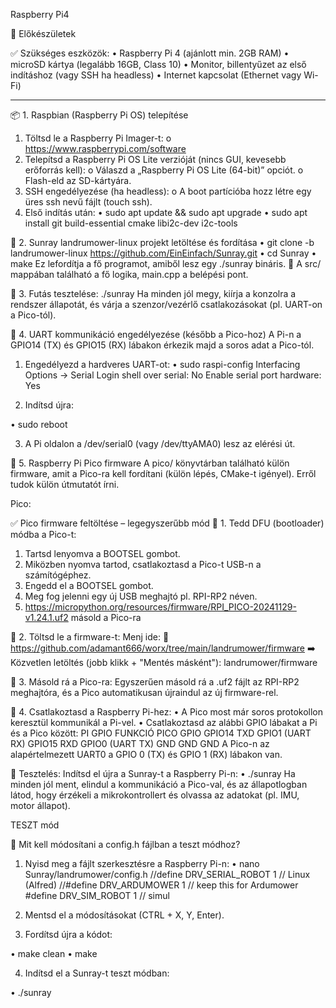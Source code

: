 Raspberry Pi4

🧰 Előkészületek

✅ Szükséges eszközök:
•	Raspberry Pi 4 (ajánlott min. 2GB RAM)
•	microSD kártya (legalább 16GB, Class 10)
•	Monitor, billentyűzet az első indításhoz (vagy SSH ha headless)
•	Internet kapcsolat (Ethernet vagy Wi-Fi)
________________________________________
📦 1. Raspbian (Raspberry Pi OS) telepítése
1.	Töltsd le a Raspberry Pi Imager-t:
o	https://www.raspberrypi.com/software
2.	Telepítsd a Raspberry Pi OS Lite verzióját (nincs GUI, kevesebb erőforrás kell):
o	Válaszd a „Raspberry Pi OS Lite (64-bit)” opciót.
o	Flash-eld az SD-kártyára.
3.	SSH engedélyezése (ha headless):
o	A boot partícióba hozz létre egy üres ssh nevű fájlt (touch ssh).
4.	Első indítás után:
•	sudo apt update && sudo apt upgrade
•	sudo apt install git build-essential cmake libi2c-dev i2c-tools

🧠 2. Sunray landrumower-linux projekt letöltése és fordítása
•	git clone -b landrumower-linux https://github.com/EinEinfach/Sunray.git
•	cd Sunray
•	make
Ez lefordítja a fő programot, amiből lesz egy ./sunray bináris.
📁 A src/ mappában található a fő logika, main.cpp a belépési pont.

🧪 3. Futás tesztelése:
./sunray
Ha minden jól megy, kiírja a konzolra a rendszer állapotát, és várja a szenzor/vezérlő csatlakozásokat (pl. UART-on a Pico-tól).

🔌 4. UART kommunikáció engedélyezése (később a Pico-hoz)
A Pi-n a GPIO14 (TX) és GPIO15 (RX) lábakon érkezik majd a soros adat a Pico-tól.
1.	Engedélyezd a hardveres UART-ot:
•	sudo raspi-config
Interfacing Options → Serial 
  		Login shell over serial: No 
  		Enable serial port hardware: Yes

2.	Indítsd újra:

•	sudo reboot

3.	A Pi oldalon a /dev/serial0 (vagy /dev/ttyAMA0) lesz az elérési út.

🧠 5. Raspberry Pi Pico firmware
A pico/ könyvtárban található külön firmware, amit a Pico-ra kell fordítani (külön lépés, CMake-t igényel). Erről tudok külön útmutatót írni.

Pico: 

✅ Pico firmware feltöltése – legegyszerűbb mód
🔌 1. Tedd DFU (bootloader) módba a Pico-t:
1.	Tartsd lenyomva a BOOTSEL gombot.
2.	Miközben nyomva tartod, csatlakoztasd a Pico-t USB-n a számítógéphez.
3.	Engedd el a BOOTSEL gombot.
4.	Meg fog jelenni egy új USB meghajtó pl. RPI-RP2 néven.
5.	https://micropython.org/resources/firmware/RPI_PICO-20241129-v1.24.1.uf2 másold a Pico-ra

📁 2. Töltsd le a firmware-t:
Menj ide:
📂 https://github.com/adamant666/worx/tree/main/landrumower/firmware
➡️ Közvetlen letöltés (jobb klikk + "Mentés másként"):
landrumower/firmware

💾 3. Másold rá a Pico-ra:
Egyszerűen másold rá a .uf2 fájlt az RPI-RP2 meghajtóra, és a Pico automatikusan újraindul az új firmware-rel.

🔁 4. Csatlakoztasd a Raspberry Pi-hez:
•	A Pico most már soros protokollon keresztül kommunikál a Pi-vel.
•	Csatlakoztasd az alábbi GPIO lábakat a Pi és a Pico között:
PI GPIO	FUNKCIÓ	PICO GPIO
GPIO14	TXD	GPIO1 (UART RX)
GPIO15	RXD	GPIO0 (UART TX)
GND	GND	GND
A Pico-n az alapértelmezett UART0 a GPIO 0 (TX) és GPIO 1 (RX) lábakon van.

🧪 Tesztelés:
Indítsd el újra a Sunray-t a Raspberry Pi-n:
•	./sunray
Ha minden jól ment, elindul a kommunikáció a Pico-val, és az állapotlogban látod, hogy érzékeli a mikrokontrollert és olvassa az adatokat (pl. IMU, motor állapot).

TESZT mód

📌 Mit kell módosítani a config.h fájlban a teszt módhoz?
1.	Nyisd meg a fájlt szerkesztésre a Raspberry Pi-n:
•	nano Sunray/landrumower/config.h
//define DRV_SERIAL_ROBOT  1     // Linux (Alfred)
//#define DRV_ARDUMOWER     1   // keep this for Ardumower
#define DRV_SIM_ROBOT     1   // simul
2.	Mentsd el a módosításokat (CTRL + X, Y, Enter).


3.	Fordítsd újra a kódot:

•	make clean
•	make

4.	Indítsd el a Sunray-t teszt módban:

•	./sunray



